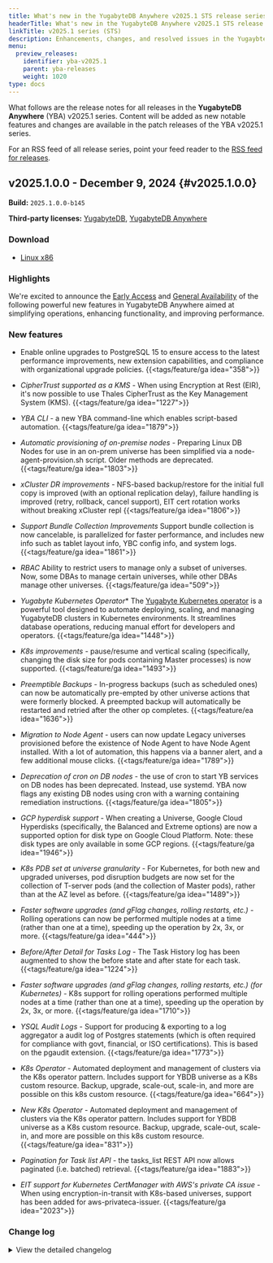 ```yaml
---
title: What's new in the YugabyteDB Anywhere v2025.1 STS release series
headerTitle: What's new in the YugabyteDB Anywhere v2025.1 STS release series
linkTitle: v2025.1 series (STS)
description: Enhancements, changes, and resolved issues in the YugaybteDB Anywhere v2025.1 STS release series.
menu:
  preview_releases:
    identifier: yba-v2025.1
    parent: yba-releases
    weight: 1020
type: docs
---
```


What follows are the release notes for all releases in the **YugabyteDB Anywhere** (YBA) v2025.1 series. Content will be added as new notable features and changes are available in the patch releases of the YBA v2025.1 series.

For an RSS feed of all release series, point your feed reader to the [RSS feed for releases](../index.xml).

## v2025.1.0.0 - December 9, 2024 {#v2025.1.0.0}

**Build:** `2025.1.0.0-b145`

**Third-party licenses:** [YugabyteDB](https://downloads.yugabyte.com/releases/2025.1.0.0/yugabytedb-2025.1.0.0-b145-third-party-licenses.html), [YugabyteDB Anywhere](https://downloads.yugabyte.com/releases/2025.1.0.0/yugabytedb-anywhere-2025.1.0.0-b145-third-party-licenses.html)

### Download

<ul class="nav yb-pills">
 <li>
   <a href="https://downloads.yugabyte.com/releases/2025.1.0.0/yba_installer_full-2025.1.0.0-b145-linux-x86_64.tar.gz">
     <i class="fa-brands fa-linux"></i>
     <span>Linux x86</span>
   </a>
 </li>
</ul>

### Highlights

We're excited to announce the [Early Access](/preview/releases/versioning/#early-access-ea) and [General Availability](/preview/releases/versioning/#general-availability-ga) of the following powerful new features in YugabyteDB Anywhere aimed at simplifying operations, enhancing functionality, and improving performance.

<!-- **Batching of rolling operations** {{<tags/feature/ea>}}

YugabyteDB Anywhere now supports applying changes to multiple nodes simultaneously (and in parallel) within each availability zone during rolling operations, such as software upgrades and flag changes. This can reduce the time required to perform rolling operations on large clusters by 2x, 3x, or more depending on the (configurable) batch size. For more information, refer to [Batched rolling restart](/stable/yugabyte-platform/manage-deployments/edit-config-flags/#batched-rolling-restart) documentation.

**Automated YB-Master failover** {{<tags/feature/ea>}}

If a node with Master process fails unexpectedly (reducing health, but not causing service downtime), YugabyteDB Anywhere now auto-heals the universe by starting a Master process on a suitable surviving node (if one exists). For more information, refer to [Automatic YB-Master failover](/stable/yugabyte-platform/manage-deployments/remove-nodes/).

**LDAP/OIDC groups to custom roles mapping** {{<tags/feature/ea>}}

We've added support for mapping LDAP and OIDC groups to YBA custom roles, enabling you to manage user access and permissions directly from your Identity Provider (IDP) in a scalable and secure way. For more information, refer to [Support for LDAP/OIDC groups and custom roles in YugabyteDB Anywhere](/stable/yugabyte-platform/administer-yugabyte-platform/oidc-authentication/#use-oidc-groups-with-yugabytedb-anywhere-roles).

**Restoring PITR-enabled backups into a different universe** {{<tags/feature/ea>}}

Previously, backups could only be restored to the moment in time when the backup was taken. Now, you can restore backups at any point in time. Like the [Instant database cloning](/stable/manage/backup-restore/instant-db-cloning/) feature, this feature provides a safety net for rapid recovery from accidental SQL or CQL human errors that cause data loss or corruption. For more information, refer to [Restore to point on time](/stable/yugabyte-platform/back-up-restore-universes/restore-universe-data/#restore-a-pitr-enabled-backup).

**Yugabyte Kubernetes Operator** {{<tags/feature/ea>}}

The [Yugabyte Kubernetes operator](/stable/yugabyte-platform/anywhere-automation/yb-kubernetes-operator/) is a powerful tool designed to automate deploying, scaling, and managing YugabyteDB clusters in Kubernetes environments. It streamlines database operations, reducing manual effort for developers and operators.

**New automatic on-premises provisioning** {{<tags/feature/ga>}}

We've automated and simplified the previously manual or otherwise cumbersome process for preparing nodes for use in on-premises providers. System admins now download and run a single, simplified provisioning script directly on the VMs. The script not only provisions the node but also creates the on-premises infrastructure provider and adds the node to the infrastructure provider's free pool. After the process is completed, your nodes are ready for deployment in universes. With this new provisioning method, dozens of steps are reduced to just a few, the provisioning process won't change from release to release, and security concerns about providing SSH and/or sudo access to VMs are eliminated.
For more information, refer to [Automatically provision on-premises nodes](/stable/yugabyte-platform/prepare/server-nodes-software/software-on-prem/). -->

### New features

* Enable online upgrades to PostgreSQL 15 to ensure access to the latest performance improvements, new extension capabilities, and compliance with organizational upgrade policies. {{<tags/feature/ga idea="358">}}

* *CipherTrust supported as a KMS* - When using Encryption at Rest (EIR), it's now possible to use Thales CipherTrust as the Key Management System (KMS). {{<tags/feature/ga idea="1227">}}

* *YBA CLI* - a new YBA command-line which enables script-based automation. {{<tags/feature/ga idea="1879">}}

* *Automatic provisioning of on-premise nodes* - Preparing Linux DB Nodes for use in an on-prem universe has been simplified via a node-agent-provision.sh script. Older methods are deprecated. {{<tags/feature/ga idea="1803">}}

* *xCluster DR improvements* - NFS-based backup/restore for the initial full copy is improved (with an optional replication delay), failure handling is improved (retry, rollback, cancel support), EIT cert rotation works without breaking xCluster repl {{<tags/feature/ga idea="1806">}}

* *Support Bundle Collection Improvements* Support bundle collection is now cancelable, is parallelized for faster performance, and includes new info such as tablet layout info, YBC config info, and system logs. {{<tags/feature/ga idea="1861">}}

* *RBAC* Ability to restrict users to manage only a subset of universes.   Now, some DBAs to manage certain universes, while other DBAs manage other universes. {{<tags/feature/ga idea="509">}}

* *Yugabyte Kubernetes Operator**
The [Yugabyte Kubernetes operator](/stable/yugabyte-platform/anywhere-automation/yb-kubernetes-operator/) is a powerful tool designed to automate deploying, scaling, and managing YugabyteDB clusters in Kubernetes environments. It streamlines database operations, reducing manual effort for developers and operators. {{<tags/feature/ga idea="1448">}}

* *K8s improvements* - pause/resume and vertical scaling (specifically, changing the disk size for pods containing Master processes) is now supported. {{<tags/feature/ga idea="1493">}}

* *Preemptible Backups* - In-progress backups (such as scheduled ones) can now be automatically pre-empted by other universe actions that were formerly blocked.  A preempted backup will automatically be restarted and retried after the other op completes. {{<tags/feature/ea idea="1636">}}

* *Migration to Node Agent* - users can now update Legacy universes provisioned before the existence of Node Agent to have Node Agent installed. With a lot of automation, this happens via a banner alert, and a few additional mouse clicks. {{<tags/feature/ga idea="1789">}}

* *Deprecation of cron on DB nodes* - the use of cron to start YB services on DB nodes has been deprecated.  Instead, use systemd.  YBA now flags any existing DB nodes using cron with a warning containing remediation instructions. {{<tags/feature/ga idea="1805">}}

* *GCP hyperdisk support* - When creating a Universe, Google Cloud Hyperdisks (specifically, the Balanced and Extreme options) are now a supported option for disk type on Google Cloud Platform.  Note: these disk types are only available in some GCP regions. {{<tags/feature/ga idea="1946">}}

* *K8s PDB set at universe granularity* - For Kubernetes, for both new and upgraded universes, pod disruption budgets are now set for the collection of T-server pods (and the collection of Master pods), rather than at the AZ level as before. {{<tags/feature/ga idea="1489">}}

* *Faster software upgrades (and gFlag changes, rolling restarts, etc.)* -  Rolling operations can now be performed multiple nodes at a time (rather than one at a time), speeding up the operation by 2x, 3x, or more. {{<tags/feature/ga idea="444">}}

* *Before/After Detail for Tasks Log* - The Task History log has been augmented to show the before state and after state for each task. {{<tags/feature/ga idea="1224">}}

* *Faster software upgrades (and gFlag changes, rolling restarts, etc.) (for Kubernetes)* -  K8s support for rolling operations performed multiple nodes at a time (rather than one at a time), speeding up the operation by 2x, 3x, or more. {{<tags/feature/ga idea="1710">}}

* *YSQL Audit Logs* - Support for producing & exporting to a log aggregator a audit log of Postgres statements (which is often required for compliance with govt, financial, or ISO certifications).  This is based on the pgaudit extension. {{<tags/feature/ga idea="1773">}}

* *K8s Operator* - Automated deployment and management of  clusters via the K8s operator pattern.  Includes support for YBDB universe as a K8s custom resource.   Backup, upgrade, scale-out, scale-in, and more are possible on this k8s custom resource. {{<tags/feature/ga idea="664">}}

* *New K8s Operator* - Automated deployment and management of  clusters via the K8s operator pattern.  Includes support for YBDB universe as a K8s custom resource.   Backup, upgrade, scale-out, scale-in, and more are possible on this k8s custom resource. {{<tags/feature/ga idea="831">}}

* *Pagination for Task list API* - the tasks_list REST API now allows paginated (i.e. batched) retrieval. {{<tags/feature/ga idea="1883">}}

* *EIT support for Kubernetes CertManager with AWS's private CA issue* - When using encryption-in-transit with K8s-based universes, support has been added for aws-privateca-issuer. {{<tags/feature/ga idea="2023">}}


### Change log

<details>
  <summary>View the detailed changelog</summary>

### Improvements

### Bug fixes

</details>
